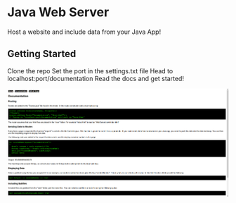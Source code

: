 # Java Web Server

Host a website and include data from your Java App!

## Getting Started
Clone the repo
Set the port in the settings.txt file
Head to localhost:port/documentation
Read the docs and get started!

![Docs](https://raw.githubusercontent.com/benfaerber/WebServer/master/docs.png)